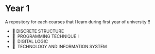 # Year 1
A repository for each courses that I learn during first year of university !!

* 🧠  DISCRETE STRUCTURE
* 🧠  PROGRAMMING TECHNIQUE I
* 🧠  DIGITAL LOGIC
* 🧠  TECHNOLOGY AND INFORMATION SYSTEM
